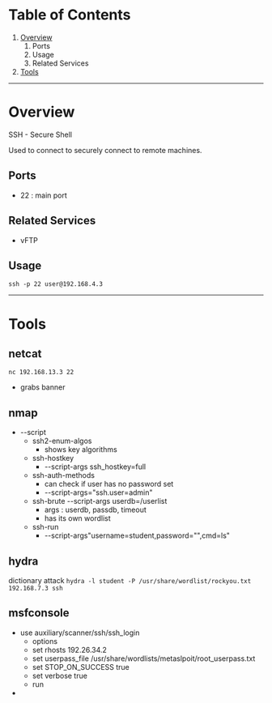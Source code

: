 # Table of Contents
1. [Overview](#Overview)
	1. Ports
	3. Usage
	4. Related Services
2. [Tools](#Tools)

---
# Overview
SSH - Secure Shell

Used to connect to securely connect to remote machines.

## Ports
- 22 : main port

## Related Services
- vFTP

## Usage
`ssh -p 22 user@192.168.4.3`

---
# Tools
## netcat
`nc 192.168.13.3 22` 
- grabs banner

## nmap
- --script
	- ssh2-enum-algos
		- shows key algorithms
	- ssh-hostkey 
		- --script-args ssh_hostkey=full
	- ssh-auth-methods
		- can check if user has no password set
		- --script-args="ssh.user=admin"
	- ssh-brute --script-args userdb=/userlist
		- args : userdb, passdb, timeout
		- has its own wordlist
	- ssh-run 
		- --script-args"username=student,password="",cmd=ls"

## hydra
dictionary attack
`hydra -l student -P /usr/share/wordlist/rockyou.txt 192.168.7.3 ssh`


## msfconsole
- use auxiliary/scanner/ssh/ssh_login
	- options
	- set rhosts 192.26.34.2
	- set userpass_file /usr/share/wordlists/metaslpoit/root_userpass.txt
	- set STOP_ON_SUCCESS true
	- set verbose true
	- run
- 